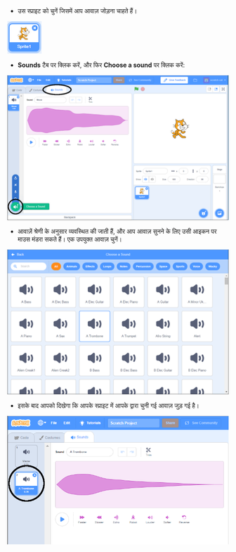 + उस स्प्राइट को चुनें जिसमें आप आवाज़ जोड़ना चाहते हैं।

![sprite](images/sprite-select.png)

+ **Sounds** टैब पर क्लिक करें, और फिर **Choose a sound** पर क्लिक करें:

![sounds and choose a sound highlight](images/import-sound.png)

+ आवाज़ें श्रेणी के अनुसार व्यवस्थित की जाती हैं, और आप आवाज़ सुनने के लिए उसी आइकन पर माउस मंडरा सकते हैं। एक उपयुक्त आवाज़ चुनें।

![menu of sounds](images/choose-sound.png)

+ इसके बाद आपको दिखेगा कि आपके स्प्राइट में आपके द्वारा चुनी गई आवाज़ जुड़ गई है।

![new sound shown against the sprite](images/sound-imported.png)